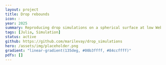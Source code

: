 ```yaml
---
layout: project
title: Drop rebounds
icon: 💧
year: 2025
summary: Reproducing drop simulations on a spherical surface at low Weber number.
tags: [Julia, Simulation]
status: active
github: https://github.com/marilevay/drop_simulations
hero: /assets/img/placeholder.png
gradient: "linear-gradient(135deg, #00b3ffff, #84ccffff)"
pdfs: []
---
```


